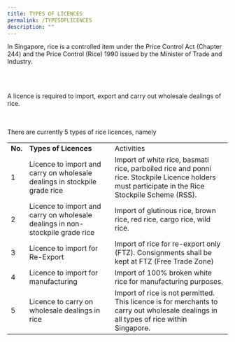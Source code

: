 ```yaml
---
title: TYPES OF LICENCES
permalink: /TYPESOFLICENCES
description: ""
---
```

<p>In Singapore, rice is a controlled item under the Price Control Act (Chapter 244) and the Price Control (Rice) 1990 issued by the Minister of Trade and Industry.</p>
        <br />
        <br />
        <p>A licence is required to import, export and carry out wholesale dealings of rice.</p>
        <br />
        <br />
        There are currently 5 types of rice licences, namely
        <table border="0" cellpadding="10" cellspacing="0">
          <thead>
          </thead>
          <tbody>
            <tr>
              <td><strong>No.</strong>
              </td>
              <td><strong>Types of Licences</strong>
              </td>
              <td>Activities
              </td>
            </tr>
            <tr>
              <td>1
              </td>
              <td>Licence to import and carry on wholesale dealings in stockpile grade rice
              </td>
              <td>Import of white rice, basmati rice, parboiled rice and ponni rice. Stockpile Licence holders must participate in the Rice Stockpile Scheme (RSS).
              </td>
            </tr>
            <tr>
              <td>2
              </td>
              <td>Licence to import and carry on wholesale dealings in non-stockpile grade rice
              </td>
              <td>Import of glutinous rice, brown rice, red rice, cargo rice, wild rice.
              </td>
            </tr>
            <tr>
              <td>3
              </td>
              <td>Licence to import for Re-Export
              </td>
              <td>Import of rice for re-export only (FTZ). Consignments shall be kept at FTZ (Free Trade Zone)
              </td>
            </tr>
            <tr>
              <td>4
              </td>
              <td>Licence to import for manufacturing
              </td>
              <td>Import of 100% broken white rice for manufacturing purposes.
              </td>
            </tr>
            <tr>
              <td>5
              </td>
              <td>Licence to carry on wholesale dealings in rice
              </td>
              <td>Import of rice is not permitted.
                <br />
                This licence is for merchants to carry out wholesale dealings in all types of rice within Singapore.
              </td>
            </tr>
          </tbody>
        </table>
